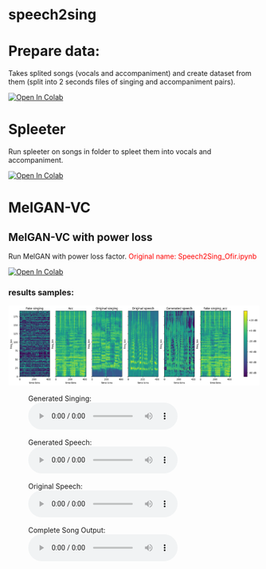 # speech2sing

# Prepare data:
Takes splited songs (vocals and accompaniment) and create dataset from them (split into 2 seconds files of singing and accompaniment pairs).

[![Open In Colab](https://colab.research.google.com/assets/colab-badge.svg)](https://colab.research.google.com/github/OfirShechter/speech2sing/blob/main/data_preparation/Data_Prepare.ipynb)

# Spleeter
Run spleeter on songs in folder to spleet them into vocals and accompaniment.

[![Open In Colab](https://colab.research.google.com/assets/colab-badge.svg)](https://colab.research.google.com/github/OfirShechter/speech2sing/blob/main/data_preparation/spleeter.ipynb)

# MelGAN-VC
## MelGAN-VC with power loss
Run MelGAN with power loss factor. <span style="color:red">Original name: Speech2Sing_Ofir.ipynb</span>

[![Open In Colab](https://colab.research.google.com/assets/colab-badge.svg)](https://colab.research.google.com/github/OfirShechter/speech2sing/blob/main/MelGAN-VC/with-power-loss.ipynb)

### results samples:
![Mel Spectrograms](MelGAN-VC\results\with-power-loss\1\mel_spectrograms.png)

<figure>
  <figcaption>Generated Singing:</figcaption>
  <audio controls>
    <source src="MelGAN-VC\results\with-power-loss\1\generated_singing.wav" type="audio/mpeg">
    Your browser does not support the audio element.
  </audio>
</figure>
<figure>
  <figcaption>Generated Speech:</figcaption>
  <audio controls>
    <source src="MelGAN-VC\results\with-power-loss\1\generated_speech.wav" type="audio/mpeg">
    Your browser does not support the audio element.
  </audio>
</figure>
<figure>
  <figcaption>Original Speech:</figcaption>
  <audio controls>
    <source src="MelGAN-VC\results\with-power-loss\1\original_speech.wav" type="audio/mpeg">
    Your browser does not support the audio element.
  </audio>
</figure>
<figure>
  <figcaption>Complete Song Output:</figcaption>
  <audio controls>
    <source src="MelGAN-VC\results\with-power-loss\1\fake_combine.wav" type="audio/mpeg">
    Your browser does not support the audio element.
  </audio>
</figure>